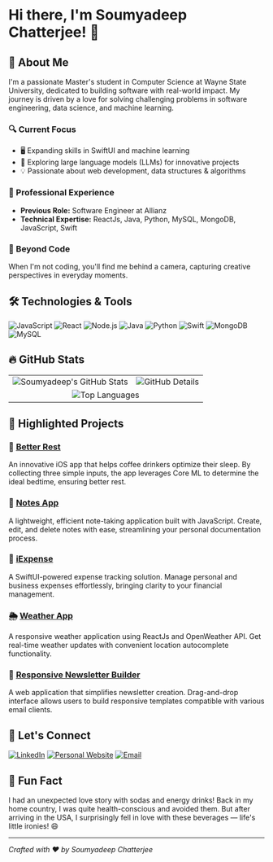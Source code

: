 # Hi there, I'm Soumyadeep Chatterjee! 👋

## 🚀 About Me

I'm a passionate Master's student in Computer Science at Wayne State University, dedicated to building software with real-world impact. My journey is driven by a love for solving challenging problems in software engineering, data science, and machine learning.

### 🔍 Current Focus
- 🖥️ Expanding skills in SwiftUI and machine learning
- 🤖 Exploring large language models (LLMs) for innovative projects
- 💡 Passionate about web development, data structures & algorithms

### 💼 Professional Experience
- **Previous Role:** Software Engineer at Allianz
- **Technical Expertise:** ReactJs, Java, Python, MySQL, MongoDB, JavaScript, Swift

### 📸 Beyond Code
When I'm not coding, you'll find me behind a camera, capturing creative perspectives in everyday moments.

## 🛠️ Technologies & Tools

![JavaScript](https://img.shields.io/badge/JavaScript-323330?style=for-the-badge&logo=javascript)
![React](https://img.shields.io/badge/React-20232A?style=for-the-badge&logo=react)
![Node.js](https://img.shields.io/badge/Node.js-43853D?style=for-the-badge&logo=node.js&logoColor=white)
![Java](https://img.shields.io/badge/Java-ED8B00?style=for-the-badge&logo=java)
![Python](https://img.shields.io/badge/Python-3776AB?style=for-the-badge&logo=python)
![Swift](https://img.shields.io/badge/Swift-FA7343?style=for-the-badge&logo=swift)
![MongoDB](https://img.shields.io/badge/MongoDB-4EA94B?style=for-the-badge&logo=mongodb&logoColor=white)
![MySQL](https://img.shields.io/badge/MySQL-00000F?style=for-the-badge&logo=mysql&logoColor=white)

## 🔥 GitHub Stats

<div align="center">
  <table>
    <tr>
      <td>
        <img src="https://github-profile-summary-cards.vercel.app/api/cards/stats?username=soumya98-dev&theme=radical" alt="Soumyadeep's GitHub Stats" />
      </td>
      <td>
        <img src="https://github-readme-stats.vercel.app/api?username=soumya98-dev&show_icons=true&theme=radical&include_all_commits=true&count_private=true" alt="GitHub Details" />
      </td>
    </tr>
    <tr>
      <td colspan="2" align="center">
        <img src="https://github-readme-stats.vercel.app/api/top-langs?username=soumya98-dev&layout=compact&theme=radical" alt="Top Languages" />
      </td>
    </tr>
  </table>
</div>

## 📌 Highlighted Projects

### 🌙 [Better Rest](https://github.com/soumya98-dev/BetterRest)
An innovative iOS app that helps coffee drinkers optimize their sleep. By collecting three simple inputs, the app leverages Core ML to determine the ideal bedtime, ensuring better rest.

### 📝 [Notes App](https://github.com/soumya98-dev/Notes-App)
A lightweight, efficient note-taking application built with JavaScript. Create, edit, and delete notes with ease, streamlining your personal documentation process.

### 💸 [iExpense](https://github.com/Soumya98-dev/iExpense)
A SwiftUI-powered expense tracking solution. Manage personal and business expenses effortlessly, bringing clarity to your financial management.

### 🌦️ [Weather App](https://github.com/soumya98-dev/Weather-App)
A responsive weather application using ReactJs and OpenWeather API. Get real-time weather updates with convenient location autocomplete functionality.

### 📧 [Responsive Newsletter Builder](https://github.com/Soumya98-dev/Responsive-NewsLetter-Builder)
A web application that simplifies newsletter creation. Drag-and-drop interface allows users to build responsive templates compatible with various email clients.

## 🤝 Let's Connect

[![LinkedIn](https://img.shields.io/badge/LinkedIn-0077B5?style=for-the-badge&logo=linkedin&logoColor=white)](https://www.linkedin.com/in/soumyadeep-chatterjee-60a086210/)
[![Personal Website](https://img.shields.io/badge/Personal%20Website-4CAF50?style=for-the-badge&logo=google-chrome&logoColor=white)](https://soumya98-dev.github.io/soumyadeepchatterjee.github.io/)
[![Email](https://img.shields.io/badge/Email-D14836?style=for-the-badge&logo=gmail&logoColor=white)](mailto:soumya.dc98@gmail.com)

## 🎨 Fun Fact

I had an unexpected love story with sodas and energy drinks! Back in my home country, I was quite health-conscious and avoided them. But after arriving in the USA, I surprisingly fell in love with these beverages — life's little ironies! 😄

---

*Crafted with ❤️ by Soumyadeep Chatterjee*
